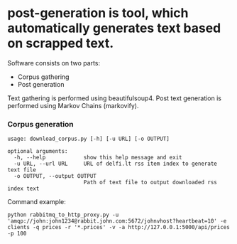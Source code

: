 # post-generation is tool, which automatically generates text based on scrapped text.

Software consists on two parts:
* Corpus gathering
* Post generation

Text gathering is performed using beautifulsoup4.
Post text generation is performed using Markov Chains (markovify).

### Corpus generation
```
usage: download_corpus.py [-h] [-u URL] [-o OUTPUT]

optional arguments:
  -h, --help            show this help message and exit
  -u URL, --url URL     URL of delfi.lt rss item index to generate text file
  -o OUTPUT, --output OUTPUT
                        Path of text file to output downloaded rss index text
```

Command example:
```
python rabbitmq_to_http_proxy.py -u 'amqp://john:john1234@rabbit.john.com:5672/johnvhost?heartbeat=10' -e clients -q prices -r '*.prices' -v -a http://127.0.0.1:5000/api/prices -p 100
```